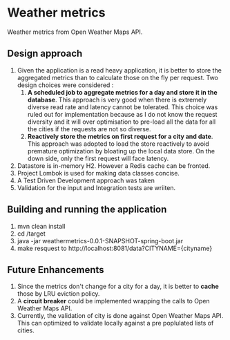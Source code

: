# Weather metrics
Weather metrics from Open Weather Maps API.


## Design approach
1. Given the application is a read heavy application, it is better to store the aggregated metrics than to calculate those on the fly per request. Two design choices were considered :
    1. **A scheduled job to aggregate metrics for a day and store it in the database**. This approach is very good when there is extremely diverse read rate and latency cannot be tolerated. This choice was ruled out for implementation because as I do not know the request diversity and it will over optimisation to pre-load all the data for all the cities if the requests are not so diverse.
    1. **Reactively store the metrics on first request for a city and date**. This approach was adopted to load the store reactively to avoid premature optimization by bloating up the local data store. On the down side, only the first request will face latency.
1. Datastore is in-memory H2. However a Redis cache can be fronted.
1. Project Lombok is used for making data classes concise.
1. A Test Driven Development approach was taken
1. Validation for the input and Integration tests are wriiten.

## Building and running the application 
1. mvn clean install
1. cd /target
1. java -jar weathermetrics-0.0.1-SNAPSHOT-spring-boot.jar
1. make resquest to http://localhost:8081/data?CITYNAME={cityname}

## Future Enhancements
1. Since the metrics don't change for a city for a day, it is better to **cache** those by LRU eviction policy.
1. A **circuit breaker** could be implemented wrapping the calls to Open Weather Maps API.
1. Currently, the validation of city is done against Open Weather Maps API. This can optimized to validate locally against a pre poplulated lists of cities.
